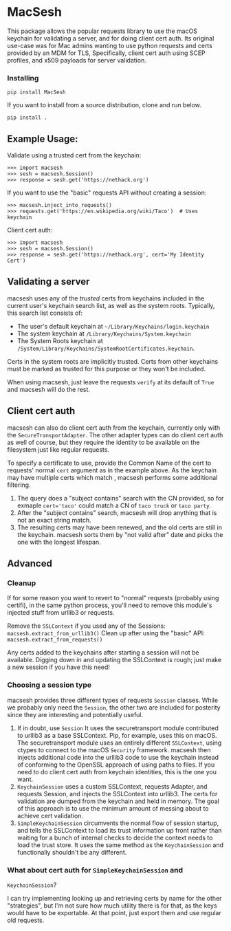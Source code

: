 # MacSesh
This package allows the popular requests library to use the macOS
keychain for validating a server, and for doing client cert auth.
Its original use-case was for Mac admins wanting to use python requests
and certs provided by an MDM for TLS, Specifically, client cert auth
using SCEP profiles, and x509 payloads for server validation.

### Installing

```
pip install MacSesh
```

If you want to install from a source distribution, clone and run below. 

```
pip install .
```

## Example Usage:
Validate using a trusted cert from the keychain:

```
>>> import macsesh
>>> sesh = macsesh.Session()
>>> response = sesh.get('https://nethack.org')
```
If you want to use the "basic" requests API without creating a session:

```
>>> macsesh.inject_into_requests()
>>> requests.get('https://en.wikipedia.org/wiki/Taco')  # Uses keychain
```

Client cert auth:

```
>>> import macsesh
>>> sesh = macsesh.Session()
>>> response = sesh.get('https://nethack.org', cert='My Identity Cert')
```

## Validating a server
macsesh uses any of the _trusted_ certs from keychains included in the
current user's keychain search list, as well as the system roots.
Typically, this search list consists of:
- The user's default keychain at `~/Library/Keychains/login.keychain`
- The system keychain at `/Library/Keychains/System.keychain`
- The System Roots keychain at
  `/System/Library/Keychains/SystemRootCertificates.keychain`.

Certs in the system roots are implicitly trusted. Certs from other
keychains must be marked as trusted for this purpose or they won't be
included.

When using macsesh, just leave the requests `verify` at its default of
`True` and macsesh will do the rest.

## Client cert auth
macsesh can also do client cert auth from the keychain, currently only
with the `SecureTransportAdapter`. The other adapter types can do client
cert auth as well of course, but they require the identity to be
available on the filesystem just like regular requests.

To specify a certificate to use, provide the Common Name of the cert to
requests' normal `cert` argument as in the example above. As the
keychain may have multiple certs which match , macsesh performs some
additional filtering.
1. The query does a "subject contains" search with the CN provided, so
   for exmaple `cert='taco'` could match a CN of `taco truck` or `taco
   party`.
2. After the "subject contains" search, macsesh will drop anything that
   is not an exact string match.
3. The resulting certs may have been renewed, and the old certs are
   still in the keychain. macsesh sorts them by "not valid after" date
   and picks the one with the longest lifespan.

## Advanced

### Cleanup
If for some reason you want to revert to "normal" requests (probably 
using certifi), in the same python process, you'll need to remove this
module's injected stuff from urllib3 or requests.

Remove the `SSLContext` if you used any of the Sessions:
```macsesh.extract_from_urllib3()```
Clean up after using the "basic" API:
```macsesh.extract_from_requests()```

Any certs added to the keychains after starting a session will
not be available. Digging down in and updating the SSLContext is rough;
just make a new session if you have this need!

### Choosing a session type
macsesh provides three different types of requests `Session` classes.
While we probably only need the `Session`, the other two are included
for posterity since they are interesting and potentially useful.

1. If in doubt, use `Session` It uses the securetransport module
   contributed to urllib3 as a base SSLContext. Pip, for example, uses
   this on macOS.  The securetransport module uses an entirely different
   `SSLContext`, using ctypes to connect to the macOS `Security` 
   framework. macsesh then injects additional code into the urllib3
   code to use the keychain instead of conforming to the OpenSSL
   approach of using paths to files. If you need to do client cert auth
   from keychain identities, this is the one you want.
1. `KeychainSession` uses a custom SSLContext, requests Adapter, and
   requests Session, and injects the SSLContext into urllib3. The certs
   for validation are dumped from the keychain and held in memory. The
   goal of this approach is to use the minimum amount of messing about
   to achieve cert validation.
3. `SimpleKeychainSession` circumvents the normal flow of session
   startup, and tells the SSLContext to load its trust information
   up front rather than waiting for a bunch of internal checks to decide
   the context needs to load the trust store. It uses the same method
   as the `KeychainSession` and functionally shouldn't be any different.

### What about cert auth for `SimpleKeychainSession` and
`KeychainSession`?

I can try implementing looking up and retrieving certs by name for the
other "strategies", but I'm not sure how much utility there is for that,
as the keys would have to be exportable. At that point, just export them
and use regular old requests.
